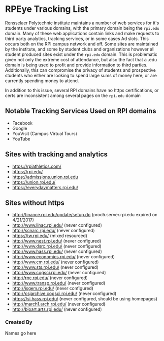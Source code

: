 # RPEye Tracking List

Rensselaer Polytechnic institute maintains a number of web services for it's students under various domains, with the primary domain being the `rpi.edu` domain. Many of these web applications contain links and make requests to third party analytics, tracking services, or in some cases Ad slots. This occurs both on the RPI campus network and off. Some sites are maintained by the institute, and some by student clubs and organizations however all student produced sites exist under the `rpi.edu` domain. This is problematic given not only the extreme cost of attendance, but also the fact that a .edu domain is being used to profit and provide information to third parties. Additionally, this can compromise the privacy of students and prospective students who either are looking to spend large sums of money here, or are currently spending money to attend.

In addition to this issue, several RPI domains have no https certifications, or certs are inconsistent among several pages on the `rpi.edu` domain

## Notable Tracking Services Used on RPI domains

- Facebook
- Google
- YouVisit (Campus Virtual Tours)
- YouTube

## Sites with tracking and analytics

- https://rpiathletics.com/
- https://rpi.edu/
- https://admissions.union.rpi.edu
- https://union.rpi.edu/
- https://everydaymatters.rpi.edu/

## Sites without https

- http://finance.rpi.edu/update/setup.do (prod5.server.rpi.edu expired on 4/21/2017)
- http://www.linac.rpi.edu/ (never configured)
- http://scnarc.rpi.edu/ (never configured)
- https://tw.rpi.edu/ (mixed resourced)
- http://www.nest.rpi.edu/ (never configured)
- http://www.dsrc.rpi.edu/ (never configured)
- http://www.hass.rpi.edu/ (never configured)
- http://www.economics.rpi.edu/ (never configured)
- http://www.cm.rpi.edu/ (never configured)
- http://www.sts.rpi.edu/ (never configured)
- http://www.cogsci.rpi.edu/ (never configured)
- http://rnc.rpi.edu/ (never configured)
- http://www.transp.rpi.edu/ (never configured)
- http://isgem.rpi.edu/ (never configured)
- http://csjarchive.cogsci.rpi.edu/ (never configured)
- https://si.hass.rpi.edu/ (never configured, should be using homepages)
- http://march1.arch.rpi.edu/ (never configured)
- http://bioart.arts.rpi.edu/ (never configured)

### Created By

Names go here
